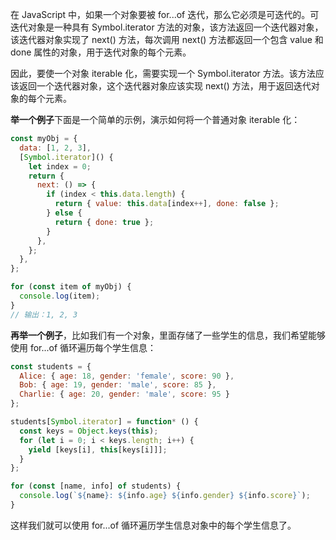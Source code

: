 在 JavaScript 中，如果一个对象要被 for...of 迭代，那么它必须是可迭代的。可迭代对象是一种具有 Symbol.iterator 方法的对象，该方法返回一个迭代器对象，该迭代器对象实现了 next() 方法，每次调用 next() 方法都返回一个包含 value 和 done 属性的对象，用于迭代对象的每个元素。

因此，要使一个对象 iterable 化，需要实现一个 Symbol.iterator 方法。该方法应该返回一个迭代器对象，这个迭代器对象应该实现 next() 方法，用于返回迭代对象的每个元素。

**举一个例子**下面是一个简单的示例，演示如何将一个普通对象 iterable 化：
```js
const myObj = {
  data: [1, 2, 3],
  [Symbol.iterator]() {
    let index = 0;
    return {
      next: () => {
        if (index < this.data.length) {
          return { value: this.data[index++], done: false };
        } else {
          return { done: true };
        }
      },
    };
  },
};

for (const item of myObj) {
  console.log(item);
}
// 输出：1, 2, 3
```

**再举一个例子**，比如我们有一个对象，里面存储了一些学生的信息，我们希望能够使用 for...of 循环遍历每个学生信息：
```js
const students = {
  Alice: { age: 18, gender: 'female', score: 90 },
  Bob: { age: 19, gender: 'male', score: 85 },
  Charlie: { age: 20, gender: 'male', score: 95 }
};

students[Symbol.iterator] = function* () {
  const keys = Object.keys(this);
  for (let i = 0; i < keys.length; i++) {
    yield [keys[i], this[keys[i]]];
  }
};

for (const [name, info] of students) {
  console.log(`${name}: ${info.age} ${info.gender} ${info.score}`);
}
```

这样我们就可以使用 for...of 循环遍历学生信息对象中的每个学生信息了。

